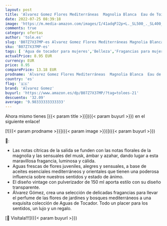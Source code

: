 ```yaml
---
layout: post
title: 'Alvarez Gomez Flores Mediterráneas  Magnolia Blanca  Eau de Toilette  Floral  150 Mililitros'
date: 2022-07-25 08:39:18
image: 'https://m.media-amazon.com/images/I/41adqPJ2p+L._SL500_._SL400_.jpg'
comments: true
category: ofertas
author: 'tole.es'
slug: 'B07Z7X37MP-es Alvarez Gomez Flores Mediterráneas Magnolia Blanca Eau de...'
sku: 'B07Z7X37MP-es'
tags: [ 'Agua de tocador para mujeres','Belleza','Fragancias para mujeres','Perfumes y fragancias','alvarez gomez','de','eau','toilette','🇪🇸', ]
actualPrice: 8.95 EUR
currency: EUR
price: 8.95
comparePrice: 13.18 EUR
prodname: 'Alvarez Gomez Flores Mediterráneas  Magnolia Blanca  Eau de Toilette  Floral  150 Mililitros'
country: 'es'
flag: '🇪🇸'
brand: 'Alvarez Gomez'
buyurl: 'https://www.amazon.es/dp/B07Z7X37MP/?tag=tolees-21'
descuento: '32.09'
average: '9.98333333333333'
---
```


Ahora mismo tienes [{{< param title >}}]({{< param buyurl >}}) en el siguiente enlace!

[![{{< param prodname >}}]({{< param image >}})]({{< param buyurl >}})

🔎:

- Las notas cítricas de la salida se funden con las notas florales de la magnolia y las sensuales del musk, ámbar y azahar, dando lugar a esta maravillosa fragancia, luminosa y cálida.
- Aguas frescas de flores juveniles, alegres y sensuales, a base de aceites esenciales mediterráneos y orientales que tienen una poderosa influencia sobre nuestros sentidos y estado de ánimo.
- El diseño vintage con pulverizador de 150 ml aporta estilo con su diseño transparente.
- Álvarez Gómez, crea una selección de delicadas fragancias para llevar el perfume de las flores de jardines y bosques mediterráneos a una exquisita colección de Aguas de Tocador. Todo un placer para los sentidos, un lujo y un regalo.

[🛒 Visítala!!!]({{< param buyurl >}})
